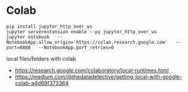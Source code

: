 # Colab

```
pip install jupyter_http_over_ws
jupyter serverextension enable --py jupyter_http_over_ws
jupyter notebook   --NotebookApp.allow_origin='https://colab.research.google.com'   --port=8888   --NotebookApp.port_retries=0
```

local files/folders with colab
- https://research.google.com/colaboratory/local-runtimes.html
- https://medium.com/@thedatadetective/getting-local-with-google-colab-a4d69f373364
